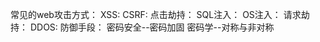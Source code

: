 常见的web攻击方式：
    XSS:
    CSRF:
    点击劫持：
    SQL注入：
    OS注入：
    请求劫持：
    DDOS:
防御手段：
    密码安全--密码加固
    密码学--对称与非对称
